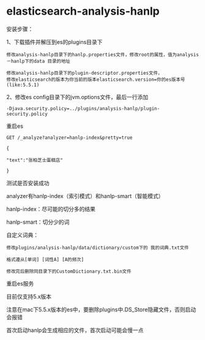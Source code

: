 # elasticsearch-analysis-hanlp

安装步骤： 

1、下载插件并解压到es的plugins目录下

	修改analysis-hanlp目录下的hanlp.properties文件，修改root的属性，值为analysis－hanlp下的data 目录的地址
	
	修改analysis-hanlp目录下的plugin-descriptor.properties文件，
	修改elasticsearch的版本为你当前的版本elasticsearch.version=你的es版本号(like:5.5.1)

2、修改es config目录下的jvm.options文件，最后一行添加

	-Djava.security.policy=../plugins/analysis-hanlp/plugin-security.policy

重启es

	GET /_analyze?analyzer=hanlp-index&pretty=true 

	{ 

	"text":"张柏芝士蛋糕店" 

	}


测试是否安装成功


analyzer有hanlp-index（索引模式）和hanlp-smart（智能模式）

hanlp-index：尽可能的切分多的结果

hanlp-smart：切分少的词

自定义词典：

	修改plugins/analysis-hanlp/data/dictionary/custom下的 我的词典.txt文件

	格式遵从[单词] [词性A] [A的频次]

	修改完后删除同目录下的CustomDictionary.txt.bin文件

重启es服务


目前仅支持5.x版本

注意在mac下5.5.x版本的es中，要删除plugins中.DS_Store隐藏文件，否则启动会报错

首次启动hanlp会生成相应的文件，首次启动可能会慢一点
